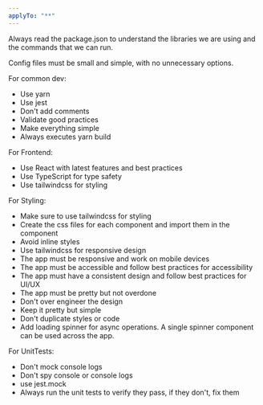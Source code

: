 ```yaml
---
applyTo: "**"
---
```


Always read the package.json to understand the libraries we are using and the commands that we can run.

Config files must be small and simple, with no unnecessary options.

For common dev:

- Use yarn
- Use jest
- Don't add comments
- Validate good practices
- Make everything simple
- Always executes yarn build

For Frontend:

- Use React with latest features and best practices
- Use TypeScript for type safety
- Use tailwindcss for styling

For Styling:

- Make sure to use tailwindcss for styling
- Create the css files for each component and import them in the component
- Avoid inline styles
- Use tailwindcss for responsive design
- The app must be responsive and work on mobile devices
- The app must be accessible and follow best practices for accessibility
- The app must have a consistent design and follow best practices for UI/UX
- The app must be pretty but not overdone
- Don't over engineer the design
- Keep it pretty but simple
- Don't duplicate styles or code
- Add loading spinner for async operations. A single spinner component can be used across the app.

For UnitTests:

- Don't mock console logs
- Don't spy console or console logs
- use jest.mock
- Always run the unit tests to verify they pass, if they don't, fix them
